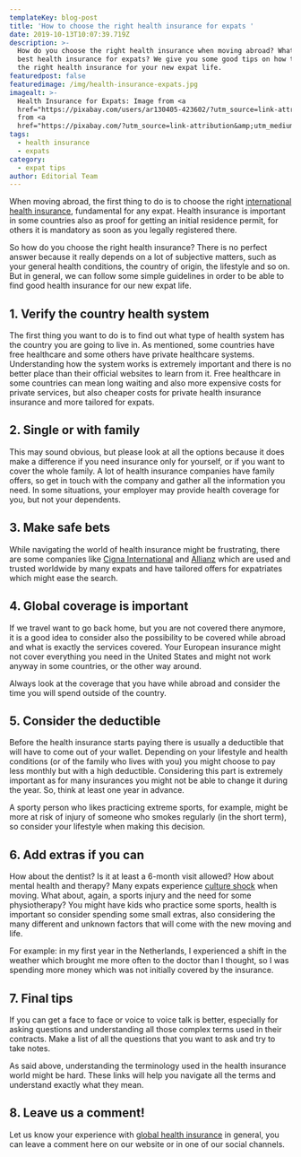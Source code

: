 ```yaml
---
templateKey: blog-post
title: 'How to choose the right health insurance for expats '
date: 2019-10-13T10:07:39.719Z
description: >-
  How do you choose the right health insurance when moving abroad? What is the
  best health insurance for expats? We give you some good tips on how to choose
  the right health insurance for your new expat life.
featuredpost: false
featuredimage: /img/health-insurance-expats.jpg
imagealt: >-
  Health Insurance for Expats: Image from <a
  href="https://pixabay.com/users/ar130405-423602/?utm_source=link-attribution&amp;utm_medium=referral&amp;utm_campaign=image&amp;utm_content=2082630">ar130405</a>
  from <a
  href="https://pixabay.com/?utm_source=link-attribution&amp;utm_medium=referral&amp;utm_campaign=image&amp;utm_content=2082630">Pixabay</a>
tags:
  - health insurance
  - expats
category:
  - expat tips
author: Editorial Team
---
```

When moving abroad, the first thing to do is to choose the right [international health insurance](https://expatfinancial.com/international-health-insurance/),  fundamental for any expat. Health insurance is important in some countries also as proof for getting an initial residence permit, for others it is mandatory as soon as you legally registered there.

So how do you choose the right health insurance? There is no perfect answer because it really depends on a lot of subjective matters, such as your general health conditions, the country of origin, the lifestyle and so on. But in general, we can follow some simple guidelines  in order to be able to find good health insurance for our new expat life.

## 1. Verify the country health system

The first thing you want to do is to find out what type of health system has the country you are going to live in. As mentioned, some countries have free healthcare and some others have private healthcare systems. Understanding how the system works is extremely important and there is no better place than their official websites to learn from it. Free healthcare in some countries can mean long waiting and also more expensive costs for private services, but also cheaper costs for private health insurance insurance and more tailored for expats.

## 2. Single or with family

This may sound obvious, but please look at all the options because it does make a difference if you need insurance only for yourself, or if you want to cover the whole family. A lot of health insurance companies have family offers, so get in touch with the company and gather all the information you need. In some situations, your employer may provide health coverage for you, but not your dependents.

## 3. Make safe bets

While navigating the world of health insurance might be frustrating, there are some companies like [Cigna International](https://expatfinancial.com/cigna-international-health-insurance-plan/) and [Allianz](https://expatfinancial.com/allianz-international-health-insurance/) which are used and trusted worldwide by many expats and have tailored offers for expatriates which might ease the search. 

## 4. Global coverage is important

If we travel want to go back home, but you are not covered there anymore, it is a good idea to consider also the possibility to be covered while abroad and what is exactly the services covered. Your European insurance might not cover everything you need in the United States and might not work anyway in some countries, or the other way around. 

Always look at the coverage that you have while abroad and consider the time you will spend outside of the country.

## 5. Consider the deductible

Before the health insurance starts paying there is usually a deductible that will have to come out of your wallet. Depending on your lifestyle and health conditions (or of the family who lives with you) you might choose to pay less monthly but with a high deductible. Considering this part is extremely important as for many insurances you might not be able to change it during the year. So, think at least one year in advance.

A sporty person who likes practicing extreme sports, for example, might be more at risk of injury of someone who smokes regularly (in the short term), so consider your lifestyle when making this decision.

## 6. Add extras if you can

How about the dentist? Is it at least a 6-month visit allowed? How about mental health and therapy? Many expats experience [culture shock](https://www.thexpatmagazine.com/blog/2014-06-23-culture-shock-expats/) when moving. What about, again, a sports injury and the need for some physiotherapy? You might have kids who practice some sports, health is important so consider spending some small extras, also considering the many different and unknown factors that will come with the new moving and life.

For example: in my first year in the Netherlands, I experienced a shift in the weather which brought me more often to the doctor than I thought, so I was spending more money which was not initially covered by the insurance.

## 7. Final tips

If you can get a face to face or voice to voice talk is better, especially for asking questions and understanding all those complex terms used in their contracts. Make a list of all the questions that you want to ask and try to take notes.

As said above, understanding the terminology used in the health insurance world might be hard. These links will help you navigate all the terms and understand exactly what they mean.

## 8. Leave us a comment!

Let us know your experience with [global health insurance](https://expatfinancial.com/top-3-global-health-insurance-companies-for-expats/) in general, you can leave a comment here on our website or in one of our social channels.
